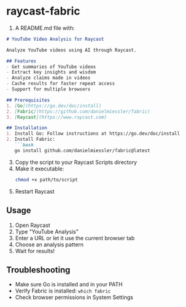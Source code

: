 # raycast-fabric

1. A README.md file with:
```markdown
# YouTube Video Analysis for Raycast

Analyze YouTube videos using AI through Raycast.

## Features
- Get summaries of YouTube videos
- Extract key insights and wisdom
- Analyze claims made in videos
- Cache results for faster repeat access
- Support for multiple browsers

## Prerequisites
1. [Go](https://go.dev/doc/install)
2. [Fabric](https://github.com/danielmiessler/fabric)
3. [Raycast](https://www.raycast.com)

## Installation
1. Install Go: Follow instructions at https://go.dev/doc/install
2. Install Fabric:
   ```bash
   go install github.com/danielmiessler/fabric@latest
   ```
3. Copy the script to your Raycast Scripts directory
4. Make it executable:
   ```bash
   chmod +x path/to/script
   ```
5. Restart Raycast

## Usage
1. Open Raycast
2. Type "YouTube Analysis"
3. Enter a URL or let it use the current browser tab
4. Choose an analysis pattern
5. Wait for results!

## Troubleshooting
- Make sure Go is installed and in your PATH
- Verify Fabric is installed: `which fabric`
- Check browser permissions in System Settings
```
